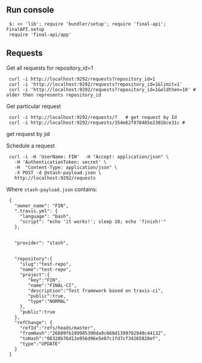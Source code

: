 Run console
-----------

     $: << 'lib'; require 'bundler/setup'; require 'final-api'; FinalAPI.setup
     require 'final-api/app'




Requests
--------

Get all requests for repository_id=1

     curl -i http://localhost:9292/requests?repository_id=1
     curl -i 'http://localhost:9292/requests?repository_id=1&limit=1'
     curl -i 'http://localhost:9292/requests?repository_id=1&oldthen=10' # older then represents repository_id

Get particular request

     curl -i http://localhost:9292/requests/7   # get request by Id
     curl -i http://localhost:9292/requests/354e62f878485e2301bce31c #
get request by jid

Schedule a request

     curl -i -H 'UserName: FIN'  -H "Accept: application/json" \
       -H 'AuthenticationToken: secret' \
       -H  "Content-Type: application/json" \
       -X POST -d @stash-payload.json \
       http://localhost:9292/requests

Where `stash-payload.json` contains:

     {
       "owner_name": "FIN",
       ".travis.yml": {
         "language": "bash",
         "script": "echo 'it works!'; sleep 10; echo 'finish!'"
       },


       "provider": "stash",


       "repository":{
         "slug":"test-repo",
         "name":"test-repo",
         "project":{
            "key":"FIN",
            "name":"FINAL-CI",
            "description":"Test framework based on travis-ci",
            "public":true,
            "type":"NORMAL"
         },
         "public":true
       },
       "refChange": {
         "refId":"refs/heads/master",
         "fromHash":"26889fb199985390da9c668d1399702940c44132",
         "toHash":"08328b76d12e956d96e5e87c1fd7cf34265828ef",
         "type":"UPDATE"
       }
     }

